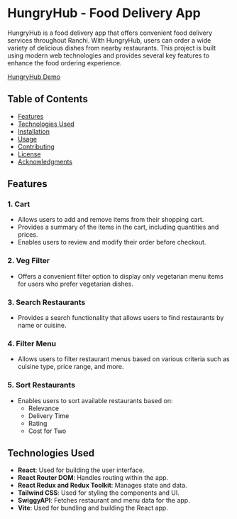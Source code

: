 # HungryHub - Food Delivery App

HungryHub is a food delivery app that offers convenient food delivery services throughout Ranchi. With HungryHub, users can order a wide variety of delicious dishes from nearby restaurants. This project is built using modern web technologies and provides several key features to enhance the food ordering experience.

<a href="https://hungryhubsid18.netlify.app/">HungryHub Demo</a>

## Table of Contents

- [Features](#features)
- [Technologies Used](#technologies-used)
- [Installation](#installation)
- [Usage](#usage)
- [Contributing](#contributing)
- [License](#license)
- [Acknowledgments](#acknowledgments)

## Features

### 1. Cart

- Allows users to add and remove items from their shopping cart.
- Provides a summary of the items in the cart, including quantities and prices.
- Enables users to review and modify their order before checkout.

### 2. Veg Filter

- Offers a convenient filter option to display only vegetarian menu items for users who prefer vegetarian dishes.

### 3. Search Restaurants

- Provides a search functionality that allows users to find restaurants by name or cuisine.

### 4. Filter Menu

- Allows users to filter restaurant menus based on various criteria such as cuisine type, price range, and more.

### 5. Sort Restaurants

- Enables users to sort available restaurants based on:
  - Relevance
  - Delivery Time
  - Rating
  - Cost for Two

## Technologies Used

- **React**: Used for building the user interface.
- **React Router DOM**: Handles routing within the app.
- **React Redux and Redux Toolkit**: Manages state and data.
- **Tailwind CSS**: Used for styling the components and UI.
- **SwiggyAPI**: Fetches restaurant and menu data for the app.
- **Vite**: Used for bundling and building the React app.



